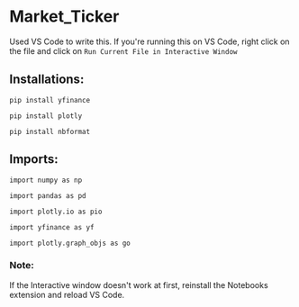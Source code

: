 # Market_Ticker

Used VS Code to write this. If you're running this on VS Code, right click on the file and click on `Run Current File in Interactive Window`

## Installations: 

`pip install yfinance`

`pip install plotly`

`pip install nbformat`

## Imports:

`import numpy as np`

`import pandas as pd`

`import plotly.io as pio`

`import yfinance as yf`

`import plotly.graph_objs as go`

### Note:

If the Interactive window doesn't work at first, reinstall the Notebooks extension and reload VS Code.
